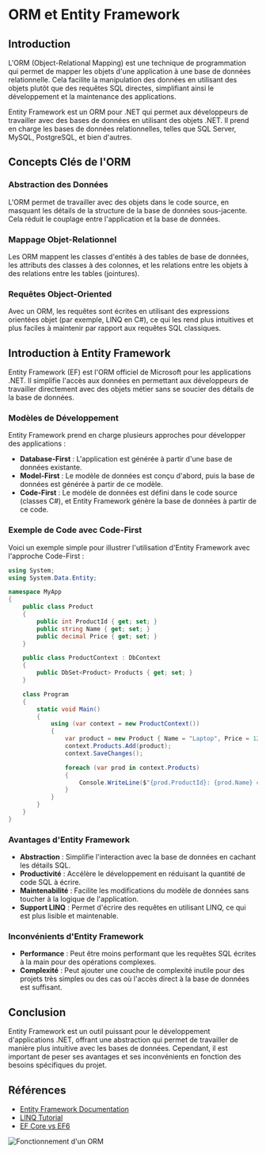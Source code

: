 # ORM et Entity Framework

## Introduction

L'ORM (Object-Relational Mapping) est une technique de programmation qui permet de mapper les objets d'une application à une base de données relationnelle. Cela facilite la manipulation des données en utilisant des objets plutôt que des requêtes SQL directes, simplifiant ainsi le développement et la maintenance des applications.

Entity Framework est un ORM pour .NET qui permet aux développeurs de travailler avec des bases de données en utilisant des objets .NET. Il prend en charge les bases de données relationnelles, telles que SQL Server, MySQL, PostgreSQL, et bien d'autres.

## Concepts Clés de l'ORM

### Abstraction des Données

L'ORM permet de travailler avec des objets dans le code source, en masquant les détails de la structure de la base de données sous-jacente. Cela réduit le couplage entre l'application et la base de données.

### Mappage Objet-Relationnel

Les ORM mappent les classes d'entités à des tables de base de données, les attributs des classes à des colonnes, et les relations entre les objets à des relations entre les tables (jointures).

### Requêtes Object-Oriented

Avec un ORM, les requêtes sont écrites en utilisant des expressions orientées objet (par exemple, LINQ en C#), ce qui les rend plus intuitives et plus faciles à maintenir par rapport aux requêtes SQL classiques.

## Introduction à Entity Framework

Entity Framework (EF) est l'ORM officiel de Microsoft pour les applications .NET. Il simplifie l'accès aux données en permettant aux développeurs de travailler directement avec des objets métier sans se soucier des détails de la base de données.

### Modèles de Développement

Entity Framework prend en charge plusieurs approches pour développer des applications :

- **Database-First** : L'application est générée à partir d'une base de données existante.
- **Model-First** : Le modèle de données est conçu d'abord, puis la base de données est générée à partir de ce modèle.
- **Code-First** : Le modèle de données est défini dans le code source (classes C#), et Entity Framework génère la base de données à partir de ce code.

### Exemple de Code avec Code-First

Voici un exemple simple pour illustrer l'utilisation d'Entity Framework avec l'approche Code-First :

```csharp
using System;
using System.Data.Entity;

namespace MyApp
{
    public class Product
    {
        public int ProductId { get; set; }
        public string Name { get; set; }
        public decimal Price { get; set; }
    }

    public class ProductContext : DbContext
    {
        public DbSet<Product> Products { get; set; }
    }

    class Program
    {
        static void Main()
        {
            using (var context = new ProductContext())
            {
                var product = new Product { Name = "Laptop", Price = 1200.00M };
                context.Products.Add(product);
                context.SaveChanges();

                foreach (var prod in context.Products)
                {
                    Console.WriteLine($"{prod.ProductId}: {prod.Name} costs {prod.Price}");
                }
            }
        }
    }
}
```

### Avantages d'Entity Framework

- **Abstraction** : Simplifie l'interaction avec la base de données en cachant les détails SQL.
- **Productivité** : Accélère le développement en réduisant la quantité de code SQL à écrire.
- **Maintenabilité** : Facilite les modifications du modèle de données sans toucher à la logique de l'application.
- **Support LINQ** : Permet d'écrire des requêtes en utilisant LINQ, ce qui est plus lisible et maintenable.

### Inconvénients d'Entity Framework

- **Performance** : Peut être moins performant que les requêtes SQL écrites à la main pour des opérations complexes.
- **Complexité** : Peut ajouter une couche de complexité inutile pour des projets très simples ou des cas où l'accès direct à la base de données est suffisant.

## Conclusion

Entity Framework est un outil puissant pour le développement d'applications .NET, offrant une abstraction qui permet de travailler de manière plus intuitive avec les bases de données. Cependant, il est important de peser ses avantages et ses inconvénients en fonction des besoins spécifiques du projet.

## Références

- [Entity Framework Documentation](https://docs.microsoft.com/en-us/ef/)
- [LINQ Tutorial](https://www.tutorialspoint.com/linq/index.htm)
- [EF Core vs EF6](https://www.entityframeworktutorial.net/efcore/what-is-entity-framework-core.aspx)

![Fonctionnement d'un ORM](images/orm.png)